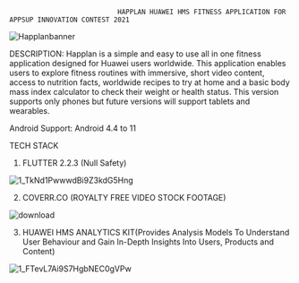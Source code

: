 
                               HAPPLAN HUAWEI HMS FITNESS APPLICATION FOR APPSUP INNOVATION CONTEST 2021










![Happlanbanner](https://user-images.githubusercontent.com/48213736/132124423-15224f3f-9216-4d21-8aa2-1a4723f9dc4b.jpg)






DESCRIPTION: Happlan is a simple and easy to use all in one fitness application designed for Huawei users worldwide. This application enables users to explore fitness routines with immersive, short video content, access to nutrition facts, worldwide recipes to try at home and a basic body mass index calculator to check their weight or health status. This version supports only phones but future versions will support tablets and wearables.

Android Support: Android 4.4 to 11

TECH STACK

1. FLUTTER 2.2.3 (Null Safety)

![1_TkNd1PwwwdBi9Z3kdG5Hng](https://user-images.githubusercontent.com/48213736/132124907-0af1a768-f871-4d38-8209-34fdbf87bb27.png)





2. COVERR.CO (ROYALTY FREE VIDEO STOCK FOOTAGE)

![download](https://user-images.githubusercontent.com/48213736/132124947-0f71d4f6-fc6d-4a07-9d8b-4046b0017376.png)




3. HUAWEI HMS ANALYTICS KIT(Provides Analysis Models To Understand User Behaviour and Gain In-Depth Insights Into Users, Products and Content)

![1_FTevL7Ai9S7HgbNEC0gVPw](https://user-images.githubusercontent.com/48213736/132125030-43758604-0a74-4073-94e1-705d697ae6ef.jpeg)












